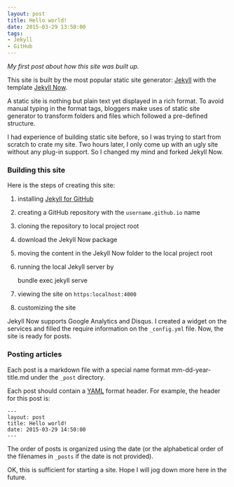 ```yaml
---
layout: post
title: Hello world!
date: 2015-03-29 13:50:00
tags:
- Jekyll
- GitHub
---
```


*My first post about how this site was built up.*

This site is built by the most popular static site generator: [Jekyll](http://jekyllrb.com/) with the template [Jekyll Now](https://github.com/barryclark/jekyll-now).

A static site is nothing but plain text yet displayed in a rich format. To avoid manual typing in the format tags, bloggers make uses of static site generator to transform folders and files which followed a pre-defined structure. 

I had experience of building static site before, so I was trying to start from scratch to crate my site. Two hours later, I only come up with an ugly site without any plug-in support. So I changed my mind and forked Jekyll Now.

### Building this site
Here is the steps of creating this site:

1. installing [Jekyll for GitHub](https://help.github.com/articles/using-jekyll-with-pages/)
2. creating a GitHub repository with the `username.github.io` name
3. cloning the repository to local project root
4. download the Jekyll Now package
5. moving the content in the Jekyll Now folder to the local project root
6. running the local Jekyll server by

    bundle exec jekyll serve

7. viewing the site on `https:localhost:4000` 
8. customizing the site

Jekyll Now supports Google Analytics and Disqus. I created a widget on the services and filled the require information on the `_config.yml` file. Now, the site is ready for posts.

### Posting articles
Each post is a markdown file with a special name format mm-dd-year-title.md under the `_post` directory.

Each post should contain a [YAML](http://yaml.org/) format header. For example, the header for this post is:

    ---
    layout: post
    title: Hello world!
    date: 2015-03-29 14:50:00
    ---

The order of posts is organized using the date (or the alphabetical order of the filenames in `_posts` if the date is not provided).

OK, this is sufficient for starting a site. Hope I will jog down more here in the future.
